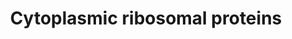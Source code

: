 ---
annotations:
- id: PW:0001066
  parent: regulatory pathway
  type: Pathway Ontology
  value: ribosome biogenesis pathway
authors:
- M.Braymer
- MaintBot
- Christine Chichester
- Eweitz
description: ''
last-edited: 2021-05-16
organisms:
- Saccharomyces cerevisiae
redirect_from:
- /index.php/Pathway:WP210
- /instance/WP210
- /instance/WP210_r117045
revision: r117045
schema-jsonld:
- '@context': https://schema.org/
  '@id': https://wikipathways.github.io/pathways/WP210.html
  '@type': Dataset
  creator:
    '@type': Organization
    name: WikiPathways
  description: ''
  keywords:
  - Acidic Protein P0
  - Acidic Protein P1-alpha
  - Acidic Protein P1-beta
  - Acidic Protein P2-alpha
  - Acidic Protein P2-beta
  - L1
  - L10
  - L11
  - L12
  - L13-A
  - L13-B
  - L14-A
  - L14-B
  - L15-A
  - L15-B
  - L16-A
  - L16-B
  - L17-A
  - L17-B
  - L18
  - L19
  - L2
  - L20
  - L21-A
  - L21-B
  - L22-A
  - L22-B
  - L23
  - L24-A
  - L24-B
  - L25
  - L26-A
  - L26-B
  - L27
  - L28
  - L29
  - L3
  - L30
  - L31
  - L32
  - L33-A
  - L33-B
  - L34-A
  - L34-B
  - L35
  - L36-A
  - L36-B
  - L37-A
  - L37-B
  - L38
  - L39
  - L4-A
  - L4-B
  - L40
  - L41
  - L42
  - L43
  - L5
  - L6-A
  - L6-B
  - L7-A
  - L7-B
  - L7-like
  - L8-A
  - L8-B
  - L9-A
  - L9-B
  - S0-A
  - S0-B
  - S1-A
  - S1-B
  - S10-A
  - S10-B
  - S11
  - S12
  - S13
  - S14-A
  - S14-B
  - S15
  - S16
  - S17-A
  - S17-B
  - S18
  - S19-A
  - S19-B
  - S2
  - S20
  - S21
  - S22
  - S23
  - S24
  - S25
  - S26-A
  - S26-B
  - S27-A
  - S27-B
  - S28
  - S29-A
  - S29-B
  - S3
  - S30
  - S37
  - S4
  - S5
  - S6
  - S7-A
  - S7-B
  - S8
  - S9-A
  - S9-B
  license: CC0
  name: Cytoplasmic ribosomal proteins
seo: CreativeWork
title: Cytoplasmic ribosomal proteins
wpid: WP210
---